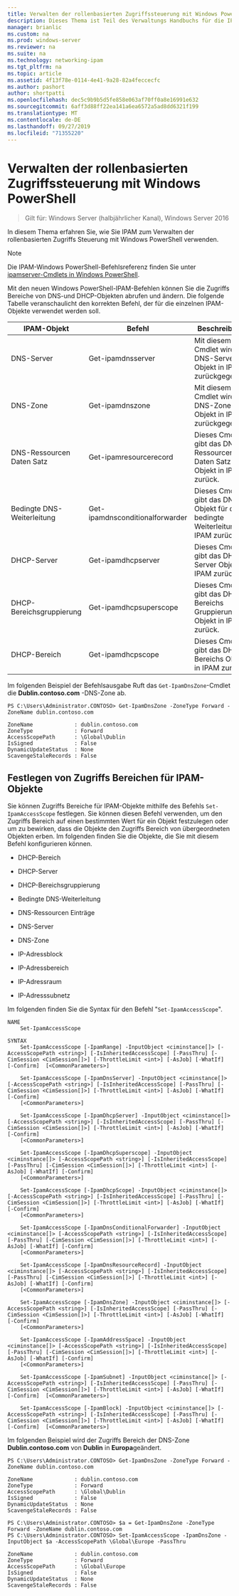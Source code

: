 ```yaml
---
title: Verwalten der rollenbasierten Zugriffssteuerung mit Windows PowerShell
description: Dieses Thema ist Teil des Verwaltungs Handbuchs für die IP-Adressverwaltung (IPAM) in Windows Server 2016.
manager: brianlic
ms.custom: na
ms.prod: windows-server
ms.reviewer: na
ms.suite: na
ms.technology: networking-ipam
ms.tgt_pltfrm: na
ms.topic: article
ms.assetid: 4f13f78e-0114-4e41-9a28-82a4feccecfc
ms.author: pashort
author: shortpatti
ms.openlocfilehash: dec5c9b9b5d5fe858e063af70ff0a8e16991e632
ms.sourcegitcommit: 6aff3d88ff22ea141a6ea6572a5ad8dd6321f199
ms.translationtype: MT
ms.contentlocale: de-DE
ms.lasthandoff: 09/27/2019
ms.locfileid: "71355220"
---
```

# <a name="manage-role-based-access-control-with-windows-powershell"></a>Verwalten der rollenbasierten Zugriffssteuerung mit Windows PowerShell

>Gilt für: Windows Server (halbjährlicher Kanal), Windows Server 2016

In diesem Thema erfahren Sie, wie Sie IPAM zum Verwalten der rollenbasierten Zugriffs Steuerung mit Windows PowerShell verwenden.  
  
>[!NOTE]
>Die IPAM-Windows PowerShell-Befehlsreferenz finden Sie unter [ipamserver-Cmdlets in Windows PowerShell](https://docs.microsoft.com/powershell/module/ipamserver/?view=win10-ps).  
  
Mit den neuen Windows PowerShell-IPAM-Befehlen können Sie die Zugriffs Bereiche von DNS-und DHCP-Objekten abrufen und ändern. Die folgende Tabelle veranschaulicht den korrekten Befehl, der für die einzelnen IPAM-Objekte verwendet werden soll.  
  
|IPAM-Objekt|Befehl|Beschreibung|  
|---------------|-----------|---------------|  
|DNS-Server|Get-ipamdnsserver|Mit diesem Cmdlet wird das DNS-Server Objekt in IPAM zurückgegeben.|  
|DNS-Zone|Get-ipamdnszone|Mit diesem Cmdlet wird das DNS-Zonen Objekt in IPAM zurückgegeben.|  
|DNS-Ressourcen Daten Satz|Get-ipamresourcerecord|Dieses Cmdlet gibt das DNS-Ressourcen Daten Satz Objekt in IPAM zurück.|  
|Bedingte DNS-Weiterleitung|Get-ipamdnsconditionalforwarder|Dieses Cmdlet gibt das DNS-Objekt für die bedingte Weiterleitung in IPAM zurück.|  
|DHCP-Server|Get-ipamdhcpserver|Dieses Cmdlet gibt das DHCP-Server Objekt in IPAM zurück.|  
|DHCP-Bereichsgruppierung|Get-ipamdhcpsuperscope|Dieses Cmdlet gibt das DHCP-Bereichs Gruppierung-Objekt in IPAM zurück.|  
|DHCP-Bereich|Get-ipamdhcpscope|Dieses Cmdlet gibt das DHCP-Bereichs Objekt in IPAM zurück.|  
  
Im folgenden Beispiel der Befehlsausgabe Ruft das `Get-IpamDnsZone`-Cmdlet die **Dublin.contoso.com** -DNS-Zone ab.  
  
```  
PS C:\Users\Administrator.CONTOSO> Get-IpamDnsZone -ZoneType Forward -ZoneName dublin.contoso.com  
  
ZoneName             : dublin.contoso.com  
ZoneType             : Forward  
AccessScopePath      : \Global\Dublin  
IsSigned             : False  
DynamicUpdateStatus  : None  
ScavengeStaleRecords : False  
```  
  
## <a name="setting-access-scopes-on-ipam-objects"></a>Festlegen von Zugriffs Bereichen für IPAM-Objekte  
Sie können Zugriffs Bereiche für IPAM-Objekte mithilfe des Befehls `Set-IpamAccessScope` festlegen. Sie können diesen Befehl verwenden, um den Zugriffs Bereich auf einen bestimmten Wert für ein Objekt festzulegen oder um zu bewirken, dass die Objekte den Zugriffs Bereich von übergeordneten Objekten erben. Im folgenden finden Sie die Objekte, die Sie mit diesem Befehl konfigurieren können.  
  
-   DHCP-Bereich  
  
-   DHCP-Server  
  
-   DHCP-Bereichsgruppierung  
  
-   Bedingte DNS-Weiterleitung  
  
-   DNS-Ressourcen Einträge  
  
-   DNS-Server  
  
-   DNS-Zone  
  
-   IP-Adressblock  
  
-   IP-Adressbereich  
  
-   IP-Adressraum  
  
-   IP-Adresssubnetz  
  
Im folgenden finden Sie die Syntax für den Befehl "`Set-IpamAccessScope`".  
  
```  
NAME  
    Set-IpamAccessScope  
  
SYNTAX  
    Set-IpamAccessScope [-IpamRange] -InputObject <ciminstance[]> [-AccessScopePath <string>] [-IsInheritedAccessScope] [-PassThru] [-CimSession <CimSession[]>] [-ThrottleLimit <int>] [-AsJob] [-WhatIf] [-Confirm]  [<CommonParameters>]  
  
    Set-IpamAccessScope [-IpamDnsServer] -InputObject <ciminstance[]> [-AccessScopePath <string>] [-IsInheritedAccessScope] [-PassThru] [-CimSession <CimSession[]>] [-ThrottleLimit <int>] [-AsJob] [-WhatIf] [-Confirm]  
    [<CommonParameters>]  
  
    Set-IpamAccessScope [-IpamDhcpServer] -InputObject <ciminstance[]> [-AccessScopePath <string>] [-IsInheritedAccessScope] [-PassThru] [-CimSession <CimSession[]>] [-ThrottleLimit <int>] [-AsJob] [-WhatIf] [-Confirm]  
    [<CommonParameters>]  
  
    Set-IpamAccessScope [-IpamDhcpSuperscope] -InputObject <ciminstance[]> [-AccessScopePath <string>] [-IsInheritedAccessScope] [-PassThru] [-CimSession <CimSession[]>] [-ThrottleLimit <int>] [-AsJob] [-WhatIf] [-Confirm]  
    [<CommonParameters>]  
  
    Set-IpamAccessScope [-IpamDhcpScope] -InputObject <ciminstance[]> [-AccessScopePath <string>] [-IsInheritedAccessScope] [-PassThru] [-CimSession <CimSession[]>] [-ThrottleLimit <int>] [-AsJob] [-WhatIf] [-Confirm]  
    [<CommonParameters>]  
  
    Set-IpamAccessScope [-IpamDnsConditionalForwarder] -InputObject <ciminstance[]> [-AccessScopePath <string>] [-IsInheritedAccessScope] [-PassThru] [-CimSession <CimSession[]>] [-ThrottleLimit <int>] [-AsJob] [-WhatIf] [-Confirm]  
    [<CommonParameters>]  
  
    Set-IpamAccessScope [-IpamDnsResourceRecord] -InputObject <ciminstance[]> [-AccessScopePath <string>] [-IsInheritedAccessScope] [-PassThru] [-CimSession <CimSession[]>] [-ThrottleLimit <int>] [-AsJob] [-WhatIf] [-Confirm]  
    [<CommonParameters>]  
  
    Set-IpamAccessScope [-IpamDnsZone] -InputObject <ciminstance[]> [-AccessScopePath <string>] [-IsInheritedAccessScope] [-PassThru] [-CimSession <CimSession[]>] [-ThrottleLimit <int>] [-AsJob] [-WhatIf] [-Confirm]  
    [<CommonParameters>]  
  
    Set-IpamAccessScope [-IpamAddressSpace] -InputObject <ciminstance[]> [-AccessScopePath <string>] [-IsInheritedAccessScope] [-PassThru] [-CimSession <CimSession[]>] [-ThrottleLimit <int>] [-AsJob] [-WhatIf] [-Confirm]  
    [<CommonParameters>]  
  
    Set-IpamAccessScope [-IpamSubnet] -InputObject <ciminstance[]> [-AccessScopePath <string>] [-IsInheritedAccessScope] [-PassThru] [-CimSession <CimSession[]>] [-ThrottleLimit <int>] [-AsJob] [-WhatIf] [-Confirm]  [<CommonParameters>]  
  
    Set-IpamAccessScope [-IpamBlock] -InputObject <ciminstance[]> [-AccessScopePath <string>] [-IsInheritedAccessScope] [-PassThru] [-CimSession <CimSession[]>] [-ThrottleLimit <int>] [-AsJob] [-WhatIf] [-Confirm]  [<CommonParameters>]  
```  
  
Im folgenden Beispiel wird der Zugriffs Bereich der DNS-Zone **Dublin.contoso.com** von **Dublin** in **Europa**geändert.  
  
```  
PS C:\Users\Administrator.CONTOSO> Get-IpamDnsZone -ZoneType Forward -ZoneName dublin.contoso.com  
  
ZoneName             : dublin.contoso.com  
ZoneType             : Forward  
AccessScopePath      : \Global\Dublin  
IsSigned             : False  
DynamicUpdateStatus  : None  
ScavengeStaleRecords : False  
  
PS C:\Users\Administrator.CONTOSO> $a = Get-IpamDnsZone -ZoneType Forward -ZoneName dublin.contoso.com  
PS C:\Users\Administrator.CONTOSO> Set-IpamAccessScope -IpamDnsZone -InputObject $a -AccessScopePath \Global\Europe -PassThru  
  
ZoneName             : dublin.contoso.com  
ZoneType             : Forward  
AccessScopePath      : \Global\Europe  
IsSigned             : False  
DynamicUpdateStatus  : None  
ScavengeStaleRecords : False  
```  
  


